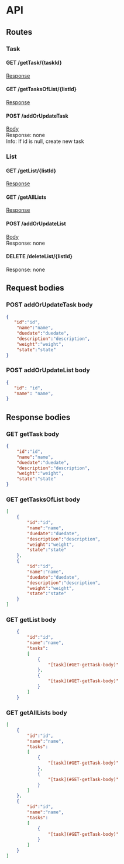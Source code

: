 # API
## Routes

### Task ###

#### GET /getTask/{taskId} ####

[Response](#GET-getTask-body)

#### GET /getTasksOfList/{listId} ####

[Response](#GET-getTasksOfList-body)

#### POST /addOrUpdateTask ####

[Body](#POST-addOrUpdateTask-body)\
Response: none\
Info: If id is null, create new task

### List ###

#### GET /getList/{listId} ####

[Response](#GET-getList-body)

#### GET /getAllLists ####

[Response](#GET-getAllLists-body)

#### POST /addOrUpdateList ####

[Body](#POST-addOrUpdateList-body)\
Response: none

#### DELETE /deleteList/{listId} ####

Response: none

## Request bodies ##

### POST addOrUpdateTask body ###

```json
{
   "id":"id",
    "name":"name",
    "duedate":"duedate",
    "description":"description",
    "weight":"weight",
    "state":"state"
}
```

### POST addOrUpdateList body ###

```json
{
   "id": "id",
   "name": "name",
}
```

## Response bodies ##

### GET getTask body ###

```json
{
    "id":"id",
    "name":"name",
    "duedate":"duedate",
    "description":"description",
    "weight":"weight",
    "state":"state"
}
```

### GET getTasksOfList body ###

```json
[
    {
        "id":"id",
        "name":"name",
        "duedate":"duedate",
        "description":"description",
        "weight":"weight",
        "state":"state"
    },
    {
        "id":"id",
        "name":"name",
        "duedate":"duedate",
        "description":"description",
        "weight":"weight",
        "state":"state"
    }
]
```

### GET getList body ###

```json
    {
        "id":"id",
        "name":"name",
        "tasks":
        [
            { 
                "[task](#GET-getTask-body)" 
            },
            { 
                "[task](#GET-getTask-body)" 
            }
        ]
    }
```

### GET getAllLists body ###

```json
[
    {
        "id":"id",
        "name":"name",
        "tasks":
        [
            { 
                "[task](#GET-getTask-body)" 
            },
            { 
                "[task](#GET-getTask-body)" 
            }
        ]
    },
    {
        "id":"id",
        "name":"name",
        "tasks":
        [
            { 
                "[task](#GET-getTask-body)" 
            }
        ]
    }
]
```
